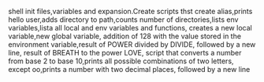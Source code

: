 shell init files,variables and expansion.Create scripts thst create alias,prints hello user,adds directory to path,counts number of directories,lists env variables,lista all local and env variables and functions, creates a new local variable,new global variable, addition of 128 with the value stored in the environment variable,result of POWER divided by DIVIDE, followed by a new line, result of BREATH to the power LOVE, script that converts a number from base 2 to base 10,prints all possible combinations of two letters, except oo,prints a number with two decimal places, followed by a new line
